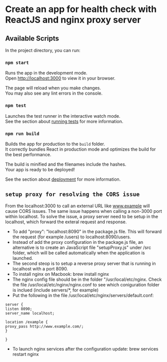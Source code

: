 # Create an app for health check with ReactJS and nginx proxy server

## Available Scripts

In the project directory, you can run:

### `npm start`

Runs the app in the development mode.\
Open [http://localhost:3000](http://localhost:3000) to view it in your browser.

The page will reload when you make changes.\
You may also see any lint errors in the console.

### `npm test`

Launches the test runner in the interactive watch mode.\
See the section about [running tests](https://facebook.github.io/create-react-app/docs/running-tests) for more information.

### `npm run build`

Builds the app for production to the `build` folder.\
It correctly bundles React in production mode and optimizes the build for the best performance.

The build is minified and the filenames include the hashes.\
Your app is ready to be deployed!

See the section about [deployment](https://facebook.github.io/create-react-app/docs/deployment) for more information.


## `setup proxy for resolving the CORS issue`
From the localhost:3000 to call an external URL like www.example will cause CORS issues. The same issue happens when calling a non-3000 port within localhost. To solve the issue, a proxy server need to be setup in the localhost, which forward the exteral request and response.

+ To add "proxy": "localhost:8090" in the package.js file. This will forward the request (for example /users) to localhost:8090/users.
+ Instead of add the proxy configuration in the package.js file, an alternative is to create an JavaScript file "setupProxy.js" under /src folder, which will be called automatically when the application is launched.
+ The second steop is to setup a reverse proxy server that is running in localhost with a port 8090. 
+ To install nginx on Macbook: brew install nginx
+ The nginx config file should be in the folder "/usr/local/etc/nginx. Check the file /usr/local/etc/nginx/nginx.conf to see which coniguration folder is inclued (include servers/*, for example)
+ Put the following in the file /usr/local/etc/nginx/servers/default.conf:
```
server {
listen 8090;
server_name localhost;

location /example {
proxy_pass http://www.example.com/;
}

}
```
+ To launch nginx services after the configuration update: brew services restart nginx